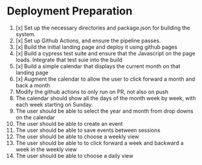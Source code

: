 # Deployment Preparation
1. [x] Set up the necessary directories and package.json for building the system.
2. [x] Set up Github Actions, and ensure the pipeline passes.
3. [x] Build the initial landing page and deploy it using github pages
4. [x] Build a cypress test suite and ensure that the Javascript on the page loads.  Integrate that test suie into the build
6. [x] Build a simple calendar that displays the current month on that landing page
7. [x] Augment the calendar to allow the user to click forward a month and back a month
8. Modify the github actions to only run on PR, not also on push
9. The calendar should show all the days of the month week by week, with each week starting on Sunday.
10. The user should be able to select the year and month from drop downs on the calendar 
11. The user should be able to create an event
12. The user should be able to save events between sessions
13. The user should be able to choose a weekly view
14. The user should be able to to click forward a week and backward a week in the weekly view
15. The user should be able to choose a daily view
